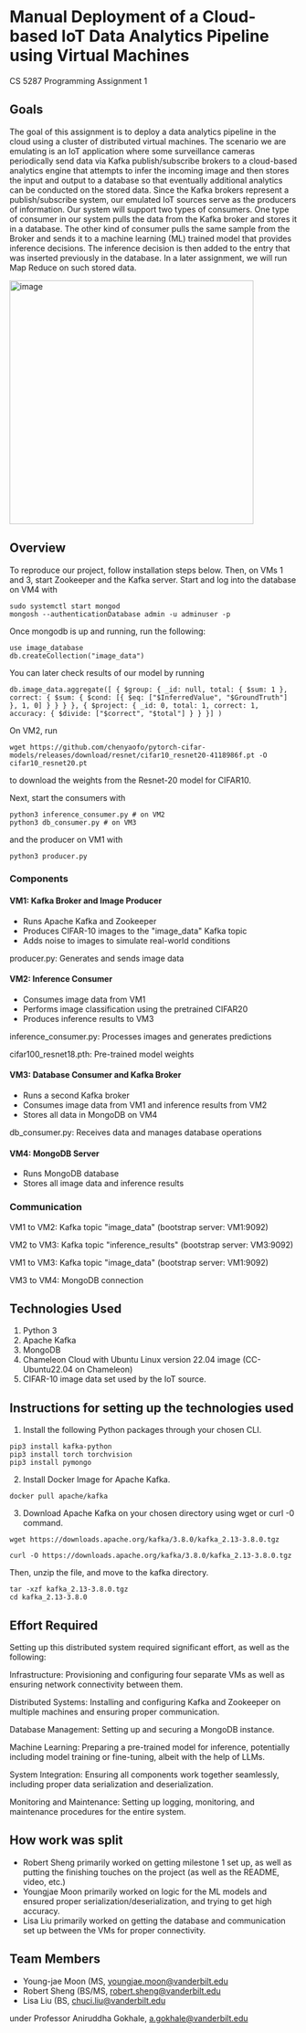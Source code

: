 # Manual Deployment of a Cloud-based IoT Data Analytics Pipeline using Virtual Machines

CS 5287 Programming Assignment 1

## Goals

The goal of this assignment is to deploy a data analytics pipeline in the cloud using a cluster of distributed virtual machines. The scenario we are emulating is an IoT application where some surveillance cameras periodically send data via Kafka publish/subscribe brokers to a cloud-based analytics engine that attempts to infer the incoming image and then stores the input and output to a database so that eventually additional analytics can be conducted on the stored data. Since the Kafka brokers represent a publish/subscribe system, our emulated IoT sources serve as the producers of information. Our system will support two types of consumers. One type of consumer in our system pulls the data from the Kafka broker and stores it in a database. The other kind of consumer pulls the same sample from the Broker and sends it to a machine learning (ML) trained model that provides inference decisions. The inference decision is then added to the entry that was inserted previously in the database. In a later assignment, we will run Map Reduce on such stored data.

<img width="427" alt="image" src="https://github.com/user-attachments/assets/99647e47-b5b6-44f1-923f-e6ca48292f2e">

## Overview
To reproduce our project, follow installation steps below. Then, on VMs 1 and 3, start Zookeeper and the Kafka server. Start and log into the database on VM4 with
```
sudo systemctl start mongod
mongosh --authenticationDatabase admin -u adminuser -p
```
Once mongodb is up and running, run the following:
```
use image_database
db.createCollection("image_data")
```

You can later check results of our model by running 
```
db.image_data.aggregate([ { $group: { _id: null, total: { $sum: 1 }, correct: { $sum: { $cond: [{ $eq: ["$InferredValue", "$GroundTruth"] }, 1, 0] } } } }, { $project: { _id: 0, total: 1, correct: 1, accuracy: { $divide: ["$correct", "$total"] } } }] )
```
On VM2, run
```
wget https://github.com/chenyaofo/pytorch-cifar-models/releases/download/resnet/cifar10_resnet20-4118986f.pt -O cifar10_resnet20.pt
```
to download the weights from the Resnet-20 model for CIFAR10.

Next, start the consumers with 
```
python3 inference_consumer.py # on VM2
python3 db_consumer.py # on VM3
```
and the producer on VM1 with
```
python3 producer.py
```

### Components
#### VM1: Kafka Broker and Image Producer

* Runs Apache Kafka and Zookeeper
* Produces CIFAR-10 images to the "image_data" Kafka topic
* Adds noise to images to simulate real-world conditions

producer.py: Generates and sends image data

#### VM2: Inference Consumer

* Consumes image data from VM1
* Performs image classification using the pretrained CIFAR20
* Produces inference results to VM3

inference_consumer.py: Processes images and generates predictions

cifar100_resnet18.pth: Pre-trained model weights

#### VM3: Database Consumer and Kafka Broker

* Runs a second Kafka broker
* Consumes image data from VM1 and inference results from VM2
* Stores all data in MongoDB on VM4

db_consumer.py: Receives data and manages database operations

#### VM4: MongoDB Server

* Runs MongoDB database
* Stores all image data and inference results

### Communication

VM1 to VM2: Kafka topic "image_data" (bootstrap server: VM1:9092)

VM2 to VM3: Kafka topic "inference_results" (bootstrap server: VM3:9092)

VM1 to VM3: Kafka topic "image_data" (bootstrap server: VM1:9092)

VM3 to VM4: MongoDB connection

## Technologies Used
1. Python 3
2. Apache Kafka
3. MongoDB
4. Chameleon Cloud with Ubuntu Linux version 22.04 image (CC-Ubuntu22.04 on Chameleon)
5. CIFAR-10 image data set used by the IoT source.

## Instructions for setting up the technologies used

1. Install the following Python packages through your chosen CLI.

```
pip3 install kafka-python
pip3 install torch torchvision
pip3 install pymongo
```

2. Install Docker Image for Apache Kafka.

```
docker pull apache/kafka
```

3. Download Apache Kafka on your chosen directory using wget or curl -0 command.

```
wget https://downloads.apache.org/kafka/3.8.0/kafka_2.13-3.8.0.tgz
```

```
curl -O https://downloads.apache.org/kafka/3.8.0/kafka_2.13-3.8.0.tgz
```

Then, unzip the file, and move to the kafka directory.

```
tar -xzf kafka_2.13-3.8.0.tgz
cd kafka_2.13-3.8.0
```

## Effort Required

Setting up this distributed system required significant effort, as well as the following:

Infrastructure: Provisioning and configuring four separate VMs as well as ensuring network connectivity between them.

Distributed Systems: Installing and configuring Kafka and Zookeeper on multiple machines and ensuring proper communication.

Database Management: Setting up and securing a MongoDB instance.

Machine Learning: Preparing a pre-trained model for inference, potentially including model training or fine-tuning, albeit with the help of LLMs.

System Integration: Ensuring all components work together seamlessly, including proper data serialization and deserialization.

Monitoring and Maintenance: Setting up logging, monitoring, and maintenance procedures for the entire system.

## How work was split

* Robert Sheng primarily worked on getting milestone 1 set up, as well as putting the finishing touches on the project (as well as the README, video, etc.)
* Youngjae Moon primarily worked on logic for the ML models and ensured proper serialization/deserialization, and trying to get high accuracy.
* Lisa Liu primarily worked on getting the database and communication set up between the VMs for proper connectivity.

## Team Members

* Young-jae Moon (MS, youngjae.moon@vanderbilt.edu
* Robert Sheng (BS/MS, robert.sheng@vanderbilt.edu
* Lisa Liu (BS, chuci.liu@vanderbilt.edu

under Professor Aniruddha Gokhale, a.gokhale@vanderbilt.edu
